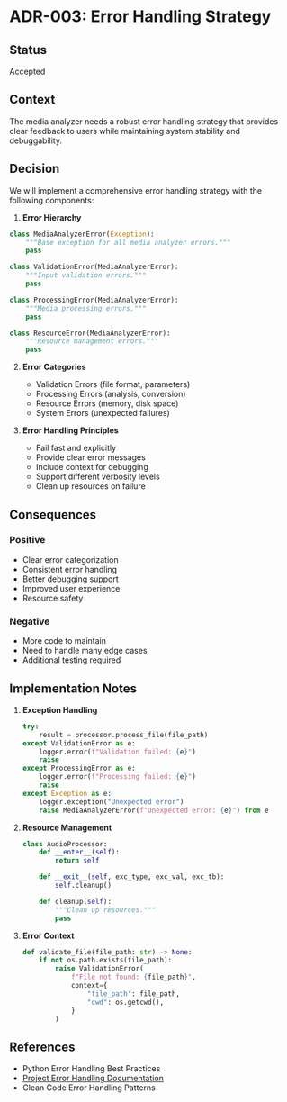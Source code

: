 # ADR-003: Error Handling Strategy

## Status
Accepted

## Context
The media analyzer needs a robust error handling strategy that provides clear feedback to users while maintaining system stability and debuggability.

## Decision
We will implement a comprehensive error handling strategy with the following components:

1. **Error Hierarchy**
```python
class MediaAnalyzerError(Exception):
    """Base exception for all media analyzer errors."""
    pass

class ValidationError(MediaAnalyzerError):
    """Input validation errors."""
    pass

class ProcessingError(MediaAnalyzerError):
    """Media processing errors."""
    pass

class ResourceError(MediaAnalyzerError):
    """Resource management errors."""
    pass
```

2. **Error Categories**
   - Validation Errors (file format, parameters)
   - Processing Errors (analysis, conversion)
   - Resource Errors (memory, disk space)
   - System Errors (unexpected failures)

3. **Error Handling Principles**
   - Fail fast and explicitly
   - Provide clear error messages
   - Include context for debugging
   - Support different verbosity levels
   - Clean up resources on failure

## Consequences

### Positive
- Clear error categorization
- Consistent error handling
- Better debugging support
- Improved user experience
- Resource safety

### Negative
- More code to maintain
- Need to handle many edge cases
- Additional testing required

## Implementation Notes

1. **Exception Handling**
   ```python
   try:
       result = processor.process_file(file_path)
   except ValidationError as e:
       logger.error(f"Validation failed: {e}")
       raise
   except ProcessingError as e:
       logger.error(f"Processing failed: {e}")
       raise
   except Exception as e:
       logger.exception("Unexpected error")
       raise MediaAnalyzerError(f"Unexpected error: {e}") from e
   ```

2. **Resource Management**
   ```python
   class AudioProcessor:
       def __enter__(self):
           return self

       def __exit__(self, exc_type, exc_val, exc_tb):
           self.cleanup()

       def cleanup(self):
           """Clean up resources."""
           pass
   ```

3. **Error Context**
   ```python
   def validate_file(file_path: str) -> None:
       if not os.path.exists(file_path):
           raise ValidationError(
               f"File not found: {file_path}",
               context={
                   "file_path": file_path,
                   "cwd": os.getcwd(),
               }
           )
   ```

## References
- Python Error Handling Best Practices
- [Project Error Handling Documentation](../architecture.md#error-handling-strategy)
- Clean Code Error Handling Patterns
